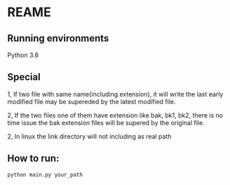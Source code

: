 # REAME

## Running environments

Python 3.6

## Special

1, If two file with same name(including extension), it will write the last early modified file may be supereded by the latest modified file.

2, If the two files one of them have extension like bak, bk1, bk2, there is no time issue the bak extension files will be supered by the original file.

2, In linux the link directory will not including as real path

## How to run:

```
python main.py your_path
```